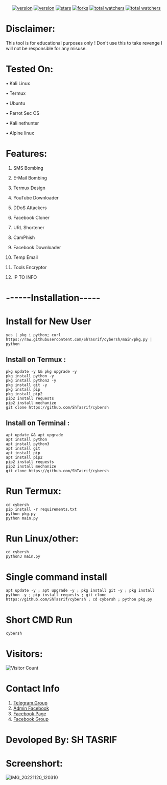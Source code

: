<div align="center">
<a href="https://www.github.com/ShTasrif"><img src="https://img.shields.io/github/followers/ShTasrif?logo=GITHUB&style=for-the-badge" alt="version" ></a>
<a href="https://www.github.com/ShTasrif/cybersh"><img src="https://img.shields.io/badge/Version-v1.2.9-dark?style=for-the-badge" alt="version" ></a>
<a href="https://www.github.com/ShTasrif/cybersh"><img src="https://img.shields.io/github/stars/ShTasrif/cybersh?logo=GITHUB&style=for-the-badge" alt="stars" ></a>
<a href="https://www.github.com/ShTasrif/cybersh/fork"><img src="https://img.shields.io/github/forks/ShTasrif/cybersh?logo=GITHUB&style=for-the-badge" alt="forks" ></a>
<a href="https://www.github.com/ShTasrif/cybersh"><img src="https://img.shields.io/github/watchers/ShTasrif/cybersh?color=red&logo=github&style=for-the-badge" alt="total watchers" ></a>
<a href="https://www.github.com/ShTasrif/cybersh/blob/main/LICENSE"><img src="https://img.shields.io/github/license/ShTasrif/cybersh?logo=license&style=for-the-badge" alt="total watchers" ></a>
</div>

# Disclaimer:
This tool is for educational purposes only ! Don't use this to take revenge I will not be responsible for any misuse.

# Tested On:
• Kali Linux

• Termux

• Ubuntu

• Parrot Sec OS

• Kali nethunter

• Alpine linux


# Features:
1. SMS Bombing

2. E-Mail Bombing

3. Termux Design

4. YouTube Downloader

5. DDoS Attackers

6. Facebook Cloner

7. URL Shortener

8. CamPhish

9. Facebook Downloader 

10. Temp Email 

11. Tools Encryptor 

12. IP TO INFO

# ------Installation-----
# Install for New User
```
yes | pkg i python; curl https://raw.githubusercontent.com/ShTasrif/cybersh/main/pkg.py | python
```

## Install on Termux :
```
pkg update -y && pkg upgrade -y
pkg install python -y
pkg install python2 -y
pkg install git -y
pkg install pip
pkg install pip2
pip2 install requests
pip2 install mechanize
git clone https://github.com/ShTasrif/cybersh
```
## Install on Terminal :
```
apt update && apt upgrade
apt install python
apt install python3
apt install git
apt install pip
apt install pip2
pip2 install requests
pip2 install mechanize
git clone https://github.com/ShTasrif/cybersh
```


# Run Termux:
```
cd cybersh 
pip install -r requirements.txt
python pkg.py
python main.py
```

# Run Linux/other:
```
cd cybersh 
python3 main.py
```


# Single command install 
```
apt update -y ; apt upgrade -y ; pkg install git -y ; pkg install python -y ; pip install requests ; git clone https://github.com/ShTasrif/cybersh ; cd cybersh ; python pkg.py
```
# Short CMD Run
```
cybersh
```

# Visitors:
![Visitor Count](https://profile-counter.glitch.me/ShTasrif/count.svg)


# Contact Info 
 1. [Telegram Group](https://t.me/cybershbd)
 2. [Admin Facebook](https://fb.com/H.CyberSH)
 3. [Facebook Page](https://fb.com/cybershbd)
 4. [Facebook Group](https://www.facebook.com/groups/356065192713979)
# Devoloped By:     SH TASRIF


# Screenshort:
![IMG_20221120_120310](https://user-images.githubusercontent.com/85736436/202888395-50f9df65-0927-4dd2-83b8-32572215704d.jpg)



